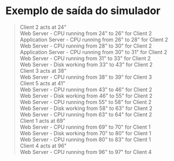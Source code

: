# Exemplo de saída do simulador

> Client 2 acts at 24"<br/>
> Web Server - CPU running from 24" to 26" for Client 2<br/>
> Application Server - CPU running from 26" to 28" for Client 2<br/>
> Web Server - CPU running from 28" to 30" for Client 2<br/>
> Application Server - CPU running from 30" to 31" for Client 2<br/>
> Web Server - CPU running from 31" to 33" for Client 2<br/>
> Web Server - Disk working from 33" to 43" for Client 2<br/>
> Client 3 acts at 38"<br/>
> Web Server - CPU running from 38" to 39" for Client 3<br/>
> Client 5 acts at 41"<br/>
> Web Server - CPU running from 43" to 46" for Client 2<br/>
> Web Server - Disk working from 46" to 55" for Client 2<br/>
> Web Server - CPU running from 55" to 58" for Client 2<br/>
> Web Server - Disk working from 58" to 63" for Client 2<br/>
> Web Server - CPU running from 63" to 64" for Client 2<br/>
> Client 1 acts at 69"<br/>
> Web Server - CPU running from 69" to 70" for Client 1<br/>
> Web Server - Disk working from 70" to 80" for Client 1<br/>
> Web Server - CPU running from 80" to 83" for Client 1<br/>
> Client 4 acts at 96"<br/>
> Web Server - CPU running from 96" to 97" for Client 4<br/>
